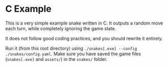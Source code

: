 # C Example

This is a very simple example snake written in C.
It outputs a random move each turn, while completely ignoring the game state.

It does not follow good coding practices, and you should rewrite it entirely.

Run it (from this root directory) using `./snakes[.exe] --config ./snakes/config.yaml`.
Make sure you have saved the game files (`snakes[.exe]` and `assets/`) in the `snakes/` folder.
